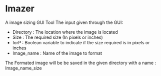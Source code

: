 # Imazer
A image sizing GUI Tool
The input given through the GUI:
* Directory : The location where the image is located
* Size : The required size (In pixels or inches)
* IorP : Boolean variable to indicate if the size required is in pixels or inches
* Image_name : Name of the image to format

The Formated image will be be saved in the given directory with a name : Image_name_size


